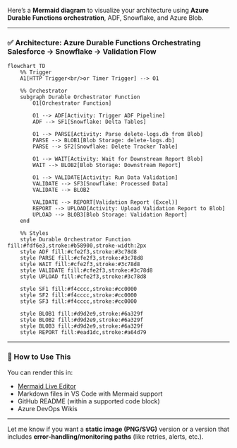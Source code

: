 Here’s a **Mermaid diagram** to visualize your architecture using **Azure Durable Functions orchestration**, ADF, Snowflake, and Azure Blob.

---

### ✅ **Architecture: Azure Durable Functions Orchestrating Salesforce → Snowflake → Validation Flow**

```mermaid
flowchart TD
    %% Trigger
    A1[HTTP Trigger<br/>or Timer Trigger] --> O1

    %% Orchestrator
    subgraph Durable Orchestrator Function
        O1[Orchestrator Function]

        O1 --> ADF[Activity: Trigger ADF Pipeline]
        ADF --> SF1[Snowflake: Delta Tables]

        O1 --> PARSE[Activity: Parse delete-logs.db from Blob]
        PARSE --> BLOB1[Blob Storage: delete-logs.db]
        PARSE --> SF2[Snowflake: Delete Tracker Table]

        O1 --> WAIT[Activity: Wait for Downstream Report Blob]
        WAIT --> BLOB2[Blob Storage: Downstream Report]

        O1 --> VALIDATE[Activity: Run Data Validation]
        VALIDATE --> SF3[Snowflake: Processed Data]
        VALIDATE --> BLOB2

        VALIDATE --> REPORT[Validation Report (Excel)]
        REPORT --> UPLOAD[Activity: Upload Validation Report to Blob]
        UPLOAD --> BLOB3[Blob Storage: Validation Report]
    end

    %% Styles
    style Durable Orchestrator Function fill:#fdf6e3,stroke:#b58900,stroke-width:2px
    style ADF fill:#cfe2f3,stroke:#3c78d8
    style PARSE fill:#cfe2f3,stroke:#3c78d8
    style WAIT fill:#cfe2f3,stroke:#3c78d8
    style VALIDATE fill:#cfe2f3,stroke:#3c78d8
    style UPLOAD fill:#cfe2f3,stroke:#3c78d8

    style SF1 fill:#f4cccc,stroke:#cc0000
    style SF2 fill:#f4cccc,stroke:#cc0000
    style SF3 fill:#f4cccc,stroke:#cc0000

    style BLOB1 fill:#d9d2e9,stroke:#6a329f
    style BLOB2 fill:#d9d2e9,stroke:#6a329f
    style BLOB3 fill:#d9d2e9,stroke:#6a329f
    style REPORT fill:#ead1dc,stroke:#a64d79
```

---

### 📝 How to Use This

You can render this in:

* [Mermaid Live Editor](https://mermaid.live/edit)
* Markdown files in VS Code with Mermaid support
* GitHub README (within a supported code block)
* Azure DevOps Wikis

---

Let me know if you want a **static image (PNG/SVG)** version or a version that includes **error-handling/monitoring paths** (like retries, alerts, etc.).

